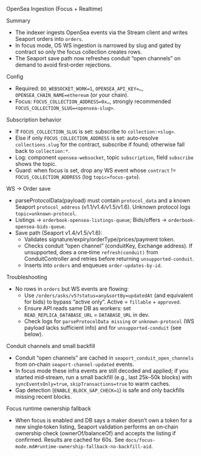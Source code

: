 OpenSea Ingestion (Focus + Realtime)

Summary
- The indexer ingests OpenSea events via the Stream client and writes Seaport orders into `orders`.
- In focus mode, OS WS ingestion is narrowed by slug and gated by contract so only the focus collection creates rows.
- The Seaport save path now refreshes conduit “open channels” on demand to avoid first‑order rejections.

Config
- Required: `DO_WEBSOCKET_WORK=1`, `OPENSEA_API_KEY=…`, `OPENSEA_CHAIN_NAME=ethereum` (or your chain).
- Focus: `FOCUS_COLLECTION_ADDRESS=0x…`, strongly recommended `FOCUS_COLLECTION_SLUG=<opensea-slug>`.

Subscription behavior
- If `FOCUS_COLLECTION_SLUG` is set: subscribe to `collection:<slug>`.
- Else if only `FOCUS_COLLECTION_ADDRESS` is set: auto‑resolve `collections.slug` for the contract, subscribe if found; otherwise fall back to `collection:*`.
- Log: component `opensea-websocket`, topic `subscription`, field `subscribe` shows the topic.
- Guard: when focus is set, drop any WS event whose `contract` != `FOCUS_COLLECTION_ADDRESS` (log `topic=focus-gate`).

WS → Order save
- parseProtocolData(payload) must contain `protocol_data` and a known Seaport `protocol_address` (v1.1/v1.4/v1.5/v1.6). Unknown protocol logs `topic=unknown-protocol`.
- Listings → `orderbook-opensea-listings-queue`; Bids/offers → `orderbook-opensea-bids-queue`.
- Save path (Seaport v1.4/v1.5/v1.6):
  - Validates signature/expiry/orderType/prices/payment token.
  - Checks conduit “open channel” (conduitKey, Exchange address). If unsupported, does a one‑time `refresh(conduit)` from ConduitController and retries before returning `unsupported-conduit`.
  - Inserts into `orders` and enqueues `order-updates-by-id`.

Troubleshooting
- No rows in `orders` but WS events are flowing:
  - Use `/orders/asks/v5?status=any&sortBy=updatedAt` (and equivalent for bids) to bypass “active only”. Active = `fillable` + `approved`.
  - Ensure API reads same DB as workers: set `READ_REPLICA_DATABASE_URL` = `DATABASE_URL` in dev.
  - Check logs for `parseProtocolData missing` or `unknown-protocol` (WS payload lacks sufficient info) and for `unsupported-conduit` (see below).

Conduit channels and small backfill
- Conduit “open channels” are cached in `seaport_conduit_open_channels` from on‑chain `seaport-channel-updated` events.
- In focus mode these infra events are still decoded and applied; if you started mid‑stream, run a small backfill (e.g., last 25k–50k blocks) with `syncEventsOnly=true`, `skipTransactions=true` to warm caches.
- Gap detection (`ENABLE_BLOCK_GAP_CHECK=1`) is safe and only backfills missing recent blocks.

Focus runtime ownership fallback
- When focus is enabled and DB says a maker doesn’t own a token for a new single‑token listing, Seaport validation performs an on‑chain ownership check (ownerOf/balanceOf) and accepts the listing if confirmed. Results are cached for 60s. See `docs/focus-mode.md#runtime-ownership-fallback-no-backfill-aid`.
